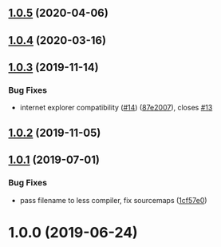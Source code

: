 ## [1.0.5](https://github.com/ovh/rollup-plugin-less-inject/compare/v1.0.4...v1.0.5) (2020-04-06)



## [1.0.4](https://github.com/ovh-ux/rollup-plugin-less-inject/compare/v1.0.3...v1.0.4) (2020-03-16)



## [1.0.3](https://github.com/ovh-ux/rollup-plugin-less-inject/compare/v1.0.2...v1.0.3) (2019-11-14)


### Bug Fixes

* internet explorer compatibility ([#14](https://github.com/ovh-ux/rollup-plugin-less-inject/issues/14)) ([87e2007](https://github.com/ovh-ux/rollup-plugin-less-inject/commit/87e20077b91ba62c3333403d9d3c76ace95d26ea)), closes [#13](https://github.com/ovh-ux/rollup-plugin-less-inject/issues/13)



## [1.0.2](https://github.com/ovh-ux/rollup-plugin-less-inject/compare/v1.0.1...v1.0.2) (2019-11-05)



## [1.0.1](https://github.com/ovh-ux/rollup-plugin-less-inject/compare/v1.0.0...v1.0.1) (2019-07-01)


### Bug Fixes

* pass filename to less compiler, fix sourcemaps ([1cf57e0](https://github.com/ovh-ux/rollup-plugin-less-inject/commit/1cf57e0))



# 1.0.0 (2019-06-24)



